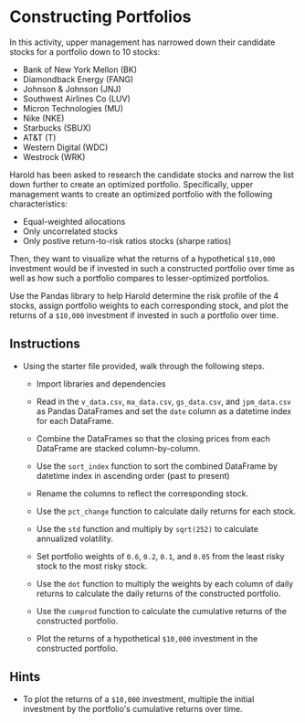 # Constructing Portfolios

In this activity, upper management has narrowed down their candidate stocks for a portfolio down to 10 stocks: 

* Bank of New York Mellon (BK)
* Diamondback Energy (FANG)
* Johnson & Johnson (JNJ)
* Southwest Airlines Co (LUV)
* Micron Technologies (MU)
* Nike (NKE)
* Starbucks (SBUX)
* AT&T (T)
* Western Digital (WDC)
* Westrock (WRK) 

Harold has been asked to research the candidate stocks and narrow the list down further to create an optimized portfolio. Specifically, upper management wants to create an optimized portfolio with the following characteristics:

* Equal-weighted allocations
* Only uncorrelated stocks
* Only postive return-to-risk ratios stocks (sharpe ratios)

Then, they want to visualize what the returns of a hypothetical `$10,000` investment would be if invested in such a constructed portfolio over time as well as how such a portfolio compares to lesser-optimized portfolios. 

Use the Pandas library to help Harold determine the risk profile of the 4 stocks, assign portfolio weights to each corresponding stock, and plot the returns of a `$10,000` investment if invested in such a portfolio over time.

## Instructions

* Using the starter file provided, walk through the following steps.

  * Import libraries and dependencies

  * Read in the `v_data.csv`, `ma_data.csv`, `gs_data.csv`, and `jpm_data.csv` as Pandas DataFrames and set the `date` column as a datetime index for each DataFrame.

  * Combine the DataFrames so that the closing prices from each DataFrame are stacked column-by-column.

  * Use the `sort_index` function to sort the combined DataFrame by datetime index in ascending order (past to present)

  * Rename the columns to reflect the corresponding stock.

  * Use the `pct_change` function to calculate daily returns for each stock.

  * Use the `std` function and multiply by `sqrt(252)` to calculate annualized volatility.

  * Set portfolio weights of `0.6`, `0.2`, `0.1`, and `0.05` from the least risky stock to the most risky stock.

  * Use the `dot` function to multiply the weights by each column of daily returns to calculate the daily returns of the constructed portfolio.

  * Use the `cumprod` function to calculate the cumulative returns of the constructed portfolio.

  * Plot the returns of a hypothetical `$10,000` investment in the constructed portfolio.

## Hints

* To plot the returns of a `$10,000` investment, multiple the initial investment by the portfolio's cumulative returns over time.